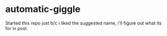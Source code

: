 # automatic-giggle
Started this repo just b/c i liked the suggested name, i'll figure out what its for in post
